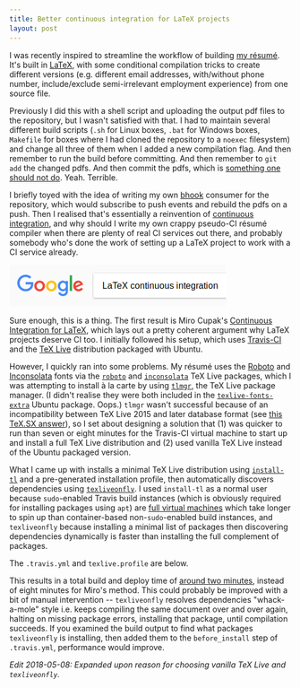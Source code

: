 ```yaml
---
title: Better continuous integration for LaTeX projects
layout: post
---
```


I was recently inspired to streamline the workflow of building [my résumé](https://github.com/alis0nc/alisonc-resume). It's built in [LaTeX](https://www.latex-project.org), with some conditional compilation tricks to create different versions (e.g. different email addresses, with/without phone number, include/exclude semi-irrelevant employment experience) from one source file.

Previously I did this with a shell script and uploading the output pdf files to the repository, but I wasn't satisfied with that. I had to maintain several different build scripts (`.sh` for Linux boxes, `.bat` for Windows boxes, `Makefile` for boxes where I had cloned the repository to a `noexec` filesystem) and change all three of them when I added a new  compilation flag. And then remember to run the build before committing. And then remember to `git add` the changed pdfs. And then commit the pdfs, which is [something one should not do](https://development.robinwinslow.uk/2013/06/11/dont-ever-commit-binary-files-to-git/). Yeah. Terrible.

I briefly toyed with the idea of writing my own [bhook](https://developer.github.com/webhooks/) consumer for the repository, which would subscribe to push events and rebuild the pdfs on a push. Then I realised that's essentially a reinvention of [continuous integration](https://en.wikipedia.org/wiki/Continuous_integration), and why should I write my own crappy pseudo-CI résumé compiler when there are plenty of real CI services out there, and probably somebody who's done the work of setting up a LaTeX project to work with a CI service already.

![Google search bar: "LaTeX continuous integration"](/images/google-latex-ci.png)

Sure enough, this is a thing. The first result is Miro Cupak's [Continuous Integration for LaTeX](https://mirocupak.com/continuous-integration-for-latex/), which lays out a pretty coherent argument why LaTeX projects deserve CI too. I initially followed his setup, which uses [Travis-CI](https://travis-ci.org/) and the [TeX Live](https://www.tug.org/texlive/) distribution packaged with Ubuntu.

However, I quickly ran into some problems. My résumé uses the [Roboto](https://fonts.google.com/specimen/Roboto) and [Inconsolata](https://fonts.google.com/specimen/Inconsolata) fonts via the [`roboto`](https://ctan.org/pkg/roboto?lang=en) and [`inconsolata`](https://ctan.org/pkg/inconsolata?lang=en) TeX Live packages, which I was attempting to install à la carte by using [`tlmgr`](https://www.tug.org/texlive/tlmgr.html), the TeX Live package manager. (I didn't realise they were both included in the [`texlive-fonts-extra`](https://packages.ubuntu.com/xenial/texlive-fonts-extra) Ubuntu package. Oops.) `tlmgr` wasn't successful because of an incompatibility between TeX Live 2015 and later database format (see [this TeX.SX answer](https://tex.stackexchange.com/questions/313768/why-getting-this-error-tlmgr-unknown-directive/314797)), so I set about designing a solution that (1) was quicker to run than seven or eight minutes for the Travis-CI virtual machine to start up and install a full TeX Live distribution and (2) used vanilla TeX Live instead of the Ubuntu packaged version.

What I came up with installs a minimal TeX Live distribution using [`install-tl`](https://www.tug.org/texlive/quickinstall.html) and a pre-generated installation profile, then automatically discovers dependencies using [`texliveonfly`](https://ctan.org/pkg/texliveonfly?lang=en). I used `install-tl` as a normal user because `sudo`-enabled Travis build instances (which is obviously required for installing packages using `apt`) are [full virtual machines](https://docs.travis-ci.com/user/reference/overview/#Sudo-enabled) which take longer to spin up than container-based non-`sudo`-enabled build instances, and `texliveonfly` because installing a minimal list of packages then discovering dependencies dynamically is faster than installing the full complement of packages.

The `.travis.yml` and `texlive.profile` are below.

<script src="https://gist.github.com/alis0nc/aac43724f3d30bc63e01710f7e55f90c.js"></script>

This results in a total build and deploy time of [around two minutes](https://travis-ci.org/alis0nc/alisonc-resume/builds), instead of eight minutes for Miro's method. This could probably be improved with a bit of manual intervention -- `texliveonfly` resolves dependencies "whack-a-mole" style i.e. keeps compiling the same document over and over again, halting on missing package errors, installing that package, until compilation succeeds. If you examined the build output to find what packages `texliveonfly` is installing, then added them to the `before_install` step of `.travis.yml`, performance would improve.

*Edit 2018-05-08: Expanded upon reason for choosing vanilla TeX Live and `texliveonfly`.*
